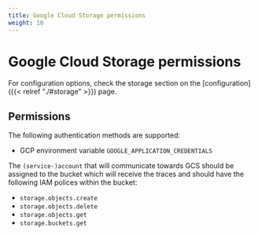 ```yaml
---
title: Google Cloud Storage permissions
weight: 10
---
```


# Google Cloud Storage permissions

For configuration options, check the storage section on the [configuration]({{< relref "./#storage" >}}) page.

## Permissions
The following authentication methods are supported:
- GCP environment variable `GOOGLE_APPLICATION_CREDENTIALS`

The `(service-)account` that will communicate towards GCS should be assigned to the bucket which will receive the traces and should have the following IAM polices within the bucket:

- `storage.objects.create`
- `storage.objects.delete`
- `storage.objects.get`
- `storage.buckets.get`
